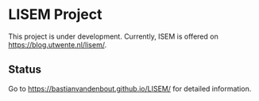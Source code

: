 # LISEM Project

This project is under development. Currently, ISEM is offered on https://blog.utwente.nl/lisem/.

## Status
Go to https://bastianvandenbout.github.io/LISEM/ for detailed information.
